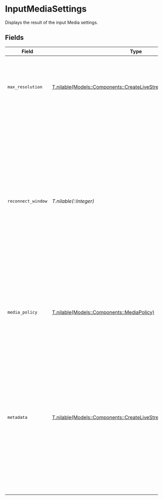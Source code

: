 # InputMediaSettings

Displays the result of the input Media settings.


## Fields

| Field                                                                                                                                                                                                                                                                                                         | Type                                                                                                                                                                                                                                                                                                          | Required                                                                                                                                                                                                                                                                                                      | Description                                                                                                                                                                                                                                                                                                   | Example                                                                                                                                                                                                                                                                                                       |
| ------------------------------------------------------------------------------------------------------------------------------------------------------------------------------------------------------------------------------------------------------------------------------------------------------------- | ------------------------------------------------------------------------------------------------------------------------------------------------------------------------------------------------------------------------------------------------------------------------------------------------------------- | ------------------------------------------------------------------------------------------------------------------------------------------------------------------------------------------------------------------------------------------------------------------------------------------------------------- | ------------------------------------------------------------------------------------------------------------------------------------------------------------------------------------------------------------------------------------------------------------------------------------------------------------- | ------------------------------------------------------------------------------------------------------------------------------------------------------------------------------------------------------------------------------------------------------------------------------------------------------------- |
| `max_resolution`                                                                                                                                                                                                                                                                                              | [T.nilable(Models::Components::CreateLiveStreamRequestMaxResolution)](../../models/shared/createlivestreamrequestmaxresolution.md)                                                                                                                                                                            | :heavy_minus_sign:                                                                                                                                                                                                                                                                                            | Max resolution can be used to control the maximum resolution your media is encoded, stored, and streamed at.                                                                                                                                                                                                  |                                                                                                                                                                                                                                                                                                               |
| `reconnect_window`                                                                                                                                                                                                                                                                                            | *T.nilable(::Integer)*                                                                                                                                                                                                                                                                                        | :heavy_minus_sign:                                                                                                                                                                                                                                                                                            | In case the software streaming the live, get disrupted for any reason and get disconnect from FastPix, the reconnect window specifies the waiting time span of FastPix will wait before ending the stream. Before starting the stream, you can set the reconnect window time set which is up to 1800 seconds. | 60                                                                                                                                                                                                                                                                                                            |
| `media_policy`                                                                                                                                                                                                                                                                                                | [T.nilable(Models::Components::MediaPolicy)](../../models/shared/mediapolicy.md)                                                                                                                                                                                                                              | :heavy_minus_sign:                                                                                                                                                                                                                                                                                            | Determines whether the recorded stream should be publicly accessible or private in Live to VOD (Video on Demand).                                                                                                                                                                                             |                                                                                                                                                                                                                                                                                                               |
| `metadata`                                                                                                                                                                                                                                                                                                    | [T.nilable(Models::Components::CreateLiveStreamRequestMetadata)](../../models/shared/createlivestreamrequestmetadata.md)                                                                                                                                                                                      | :heavy_minus_sign:                                                                                                                                                                                                                                                                                            | You can search for videos with specific key value pairs using metadata, when you tag a video in "key":"value"s pairs. Dynamic Metadata allows you to define a key that allows any value pair. You can have maximum of 255 characters and upto 10 entries are allowed.                                         |                                                                                                                                                                                                                                                                                                               |